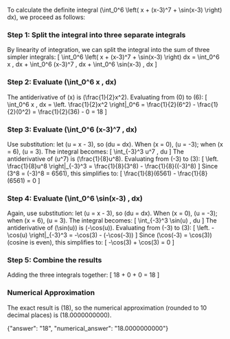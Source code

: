 

To calculate the definite integral \(\int_0^6 \left( x + (x-3)^7 + \sin(x-3) \right) dx\), we proceed as follows:

### Step 1: Split the integral into three separate integrals
By linearity of integration, we can split the integral into the sum of three simpler integrals:
\[
\int_0^6 \left( x + (x-3)^7 + \sin(x-3) \right) dx = \int_0^6 x \, dx + \int_0^6 (x-3)^7 \, dx + \int_0^6 \sin(x-3) \, dx
\]

### Step 2: Evaluate \(\int_0^6 x \, dx\)
The antiderivative of \(x\) is \(\frac{1}{2}x^2\). Evaluating from \(0\) to \(6\):
\[
\int_0^6 x \, dx = \left. \frac{1}{2}x^2 \right|_0^6 = \frac{1}{2}(6^2) - \frac{1}{2}(0^2) = \frac{1}{2}(36) - 0 = 18
\]

### Step 3: Evaluate \(\int_0^6 (x-3)^7 \, dx\)
Use substitution: let \(u = x - 3\), so \(du = dx\). When \(x = 0\), \(u = -3\); when \(x = 6\), \(u = 3\). The integral becomes:
\[
\int_{-3}^3 u^7 \, du
\]
The antiderivative of \(u^7\) is \(\frac{1}{8}u^8\). Evaluating from \(-3\) to \(3\):
\[
\left. \frac{1}{8}u^8 \right|_{-3}^3 = \frac{1}{8}(3^8) - \frac{1}{8}((-3)^8)
\]
Since \(3^8 = (-3)^8 = 6561\), this simplifies to:
\[
\frac{1}{8}(6561) - \frac{1}{8}(6561) = 0
\]

### Step 4: Evaluate \(\int_0^6 \sin(x-3) \, dx\)
Again, use substitution: let \(u = x - 3\), so \(du = dx\). When \(x = 0\), \(u = -3\); when \(x = 6\), \(u = 3\). The integral becomes:
\[
\int_{-3}^3 \sin(u) \, du
\]
The antiderivative of \(\sin(u)\) is \(-\cos(u)\). Evaluating from \(-3\) to \(3\):
\[
\left. -\cos(u) \right|_{-3}^3 = -\cos(3) - (-\cos(-3))
\]
Since \(\cos(-3) = \cos(3)\) (cosine is even), this simplifies to:
\[
-\cos(3) + \cos(3) = 0
\]

### Step 5: Combine the results
Adding the three integrals together:
\[
18 + 0 + 0 = 18
\]

### Numerical Approximation
The exact result is \(18\), so the numerical approximation (rounded to 10 decimal places) is \(18.0000000000\).

{"answer": "18", "numerical_answer": "18.0000000000"}